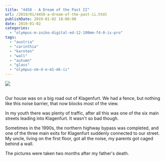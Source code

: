 ```yaml
---
title: "4458 - A Dream of the Past II"
url: /2019/01/4458-a-dream-of-the-past-ii.html
publishDate: 2019-01-02 18:00:00
date: 2019-01-02
categories: 
  - "olympus-m-zuiko-digital-ed-12-100mm-f4-0-is-pro"
tags: 
  - "austria"
  - "carinthia"
  - "karnten"
  - "wall"
  - "autumn"
  - "glass"
  - "olympus-om-d-e-m1-mk-ii"
---
```

<div class="container">
<div class="center"><a target="_blank" href="https://d25zfm9zpd7gm5.cloudfront.net/1200x1200/2017/20171021_084722_lr.jpg"><img class="webfeedsFeaturedVisual" src="https://d25zfm9zpd7gm5.cloudfront.net/0600x0600/2017/20171021_084722_lr.jpg" /></a></div>
</div>
<br />

Our house was on a big road out of Klagenfurt. We had a fence, but
nothing like this noise barrier, that now blocks most of the view. 

In my youth there was plenty of traffic, after all this was one of
the six main streets leading into Klagenfurt. It wasn't so bad
though. 

Sometimes in the 1990s, the northern highway bypass was completed,
and one of the three main exits for Klagenfurt suddenly connected to
our street. My uncle, living on the first floor, got all the noise,
my parents got caged behind a wall.

The pictures were taken two months after my father's death.